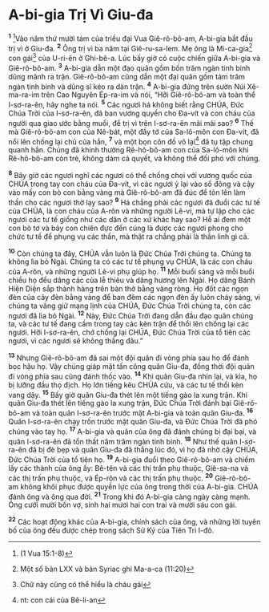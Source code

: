 

# A-bi-gia Trị Vì Giu-đa
<sup><b>1</b></sup> [^1*]Vào năm thứ mười tám của triều đại Vua Giê-rô-bô-am, A-bi-gia bắt đầu trị vì ở Giu-đa. <sup><b>2</b></sup> Ông trị vì ba năm tại Giê-ru-sa-lem. Mẹ ông là Mi-ca-gia[^1] con gái[^2] của U-ri-ên ở Ghi-bê-a. Lúc bấy giờ có cuộc chiến giữa A-bi-gia và Giê-rô-bô-am. <sup><b>3</b></sup> A-bi-gia dẫn một đạo quân gồm bốn trăm ngàn tinh binh dũng mãnh ra trận. Giê-rô-bô-am cũng dẫn một đại quân gồm tám trăm ngàn tinh binh và dũng sĩ kéo ra dàn trận. <sup><b>4</b></sup> A-bi-gia đứng trên sườn Núi Xê-ma-ra-im trên Cao Nguyên Ép-ra-im và nói, “Hỡi Giê-rô-bô-am và toàn thể I-sơ-ra-ên, hãy nghe ta nói. <sup><b>5</b></sup> Các ngươi há không biết rằng CHÚA, Đức Chúa Trời của I-sơ-ra-ên, đã ban vương quyền cho Đa-vít và con cháu của người qua giao ước bằng muối, để trị vì trên I-sơ-ra-ên mãi mãi sao? <sup><b>6</b></sup> Thế mà Giê-rô-bô-am con của Nê-bát, một đầy tớ của Sa-lô-môn con Đa-vít, đã nổi lên chống lại chủ của hắn, <sup><b>7</b></sup> và một bọn côn đồ vô lại[^3] đã tụ tập chung quanh hắn. Chúng đã khinh thường Rê-hô-bô-am con của Sa-lô-môn khi Rê-hô-bô-am còn trẻ, không dám cả quyết, và không thể đối phó với chúng.

<sup><b>8</b></sup> Bây giờ các ngươi nghĩ các ngươi có thể chống chọi với vương quốc của CHÚA trong tay con cháu của Đa-vít, vì các ngươi ỷ lại vào số đông và cậy vào mấy con bò con bằng vàng mà Giê-rô-bô-am đã đúc để tôn lên làm thần cho các ngươi thờ lạy sao? <sup><b>9</b></sup> Há chẳng phải các ngươi đã đuổi các tư tế của CHÚA, là con cháu của A-rôn và những người Lê-vi, mà tự lập cho các ngươi các tư tế giống như các dân ở các xứ khác hay sao? Hễ ai đem một con bò tơ và bảy con chiên đực đến cúng là được các ngươi phong cho chức tư tế để phụng vụ các thần, mà thật ra chẳng phải là thần linh gì cả.

<sup><b>10</b></sup> Còn chúng ta đây, CHÚA vẫn luôn là Đức Chúa Trời chúng ta. Chúng ta không lìa bỏ Ngài. Chúng ta có các tư tế phụng vụ CHÚA, là các con cháu của A-rôn, và những người Lê-vi phụ giúp họ. <sup><b>11</b></sup> Mỗi buổi sáng và mỗi buổi chiều họ đều dâng các của lễ thiêu và dâng hương lên Ngài. Họ dâng Bánh Hiện Diện sắp thành hàng trên bàn thờ bằng vàng ròng. Họ đốt các ngọn đèn của cây đèn bằng vàng để ban đêm các ngọn đèn ấy luôn cháy sáng, vì chúng ta vâng giữ mạng lịnh của CHÚA, Đức Chúa Trời chúng ta, còn các ngươi đã lìa bỏ Ngài. <sup><b>12</b></sup> Này, Đức Chúa Trời đang dẫn đầu đạo quân chúng ta, và các tư tế đang cầm trong tay các kèn trận để thổi lên chống lại các ngươi. Hỡi I-sơ-ra-ên, chớ chống lại CHÚA, Đức Chúa Trời của tổ tiên các ngươi, vì các ngươi sẽ không thắng đâu.”

<sup><b>13</b></sup> Nhưng Giê-rô-bô-am đã sai một đội quân đi vòng phía sau họ để đánh bọc hậu họ. Vậy chúng giáp mặt tấn công quân Giu-đa, đồng thời đội quân đi vòng phía sau cũng đánh thốc vào. <sup><b>14</b></sup> Khi quân Giu-đa nhìn lại, và kìa, họ bị lưỡng đầu thọ địch. Họ lớn tiếng kêu CHÚA cứu, và các tư tế thổi kèn vang dậy. <sup><b>15</b></sup> Bấy giờ quân Giu-đa thét lên một tiếng gào la xung trận. Khi quân Giu-đa thét lên tiếng gào la xung trận, Đức Chúa Trời đánh bại Giê-rô-bô-am và toàn quân I-sơ-ra-ên trước mặt A-bi-gia và toàn quân Giu-đa. <sup><b>16</b></sup> Quân I-sơ-ra-ên chạy trốn trước mặt quân Giu-đa, và Đức Chúa Trời đã phó chúng vào tay họ. <sup><b>17</b></sup> A-bi-gia và quân của ông đã đánh chúng bị đại bại, và quân I-sơ-ra-ên đã tổn thất năm trăm ngàn tinh binh. <sup><b>18</b></sup> Như thế quân I-sơ-ra-ên đã bị đè bẹp và quân Giu-đa đã thắng lúc đó, vì họ đã nhờ cậy CHÚA, Đức Chúa Trời của tổ tiên họ. <sup><b>19</b></sup> A-bi-gia đuổi theo Giê-rô-bô-am và chiếm lấy các thành của ông ấy: Bê-tên và các thị trấn phụ thuộc, Giê-sa-na và các thị trấn phụ thuộc, và Ép-rôn và các thị trấn phụ thuộc. <sup><b>20</b></sup> Giê-rô-bô-am không khôi phục được quyền lực của ông trong thời của A-bi-gia. CHÚA đánh ông và ông qua đời. <sup><b>21</b></sup> Trong khi đó A-bi-gia càng ngày càng mạnh. Ông cưới mười bốn vợ, sinh hai mươi hai con trai và mười sáu con gái.

<sup><b>22</b></sup> Các hoạt động khác của A-bi-gia, chính sách của ông, và những lời tuyên bố của ông đều được chép trong sách Sử Ký của Tiên Tri I-đô.

[^1]: Một số bản LXX và bản Syriac ghi Ma-a-ca (11:20)
[^2]: Chữ này cũng có thể hiểu là cháu gái
[^3]: nt: con cái của Bê-li-an
[^1*]: (1 Vua 15:1-8)
